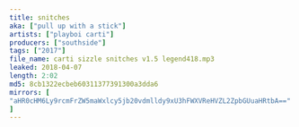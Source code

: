 ```yaml
---
title: snitches
aka: ["pull up with a stick"]
artists: ["playboi carti"]
producers: ["southside"]
tags: ["2017"]
file_name: carti sizzle snitches v1.5 legend418.mp3
leaked: 2018-04-07
length: 2:02
md5: 8cb1322ecbeb60311377391300a3dda6
mirrors: [
"aHR0cHM6Ly9rcmFrZW5maWxlcy5jb20vdmlldy9xU3hFWXVReHVZL2ZpbGUuaHRtbA=="
]
---
```

